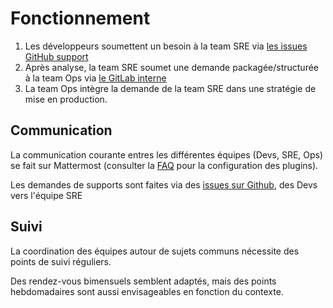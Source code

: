 # Fonctionnement

1. Les développeurs soumettent un besoin à la team SRE via [les issues GitHub support](https://github.com/SocialGouv/support/issues/new/choose)
2. Après analyse, la team SRE soumet une demande packagée/structurée à la team Ops via [le GitLab interne](https://gitlab.factory.social.gouv.fr/)
3. La team Ops intègre la demande de la team SRE dans une stratégie de mise en production.

## Communication

La communication courante entres les différentes équipes (Devs, SRE, Ops) se fait sur Mattermost (consulter la [FAQ](./faq.md) pour la configuration des plugins).

Les demandes de supports sont faites via des [issues sur Github](https://github.com/SocialGouv/support/issues/new/choose), des Devs vers l'équipe SRE

## Suivi

La coordination des équipes autour de sujets communs nécessite des points de suivi réguliers.

Des rendez-vous bimensuels semblent adaptés, mais des points hebdomadaires sont aussi envisageables en fonction du contexte.
